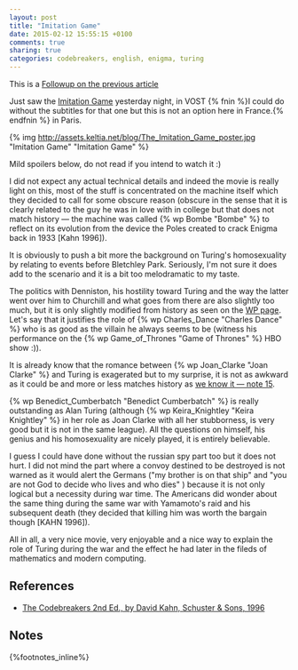 ```yaml
---
layout: post
title: "Imitation Game"
date: 2015-02-12 15:55:15 +0100
comments: true
sharing: true
categories: codebreakers, english, enigma, turing
---
```


This is a [Followup on the previous article](/2015/02/09/alan-turing-bletchley-park/)

Just saw the [Imitation Game](The_Imitation_Game) yesterday night, in VOST {% fnin %}I could do without the subtitles for that one but this is not an option here in France.{% endfnin %} in Paris.

{% img http://assets.keltia.net/blog/The_Imitation_Game_poster.jpg "Imitation Game" "Imitation Game" %}

Mild spoilers below, do not read if you intend to watch it :)
<!--more-->
I did not expect any actual technical details and indeed the movie is really light on this, most of the stuff is concentrated on the machine itself which they decided to call for some obscure reason (obscure in the sense that it is clearly related to the guy he was in love with in college but that does not match history — the machine was called {% wp Bombe "Bombe" %} to reflect on its evolution from the device the Poles created to crack Enigma back in 1933 [Kahn 1996]).

It is obviously to push a bit more the background on Turing's homosexuality by relating to events before Bletchley Park.  Seriously, I'm not sure it does add to the scenario and it is a bit too melodramatic to my taste.

The politics with Denniston, his hostility toward Turing and the way the latter went over him to Churchill and what goes from there are also slightly too much, but it is only slightly modified from history as seen on the [WP page](http://en.wikipedia.org/wiki/Alan_Turing#Bombe). Let's say that it justifies the role of {% wp Charles_Dance "Charles Dance" %} who is as good as the villain he always seems to be (witness his performance on the {% wp Game_of_Thrones "Game of Thrones" %} HBO show :)).

It is already know that the romance between {% wp Joan_Clarke "Joan Clarke" %} and Turing is exagerated but to my surprise, it is not as awkward as it could be and more or less matches history as [we know it — note 15](http://en.wikipedia.org/wiki/Joan_Clarke#References).

{% wp Benedict_Cumberbatch "Benedict Cumberbatch" %} is really outstanding as Alan Turing (although {% wp Keira_Knightley "Keira Knightley" %} in her role as Joan Clarke with all her stubborness, is very good but it is not in the same league).  All the questions on himself, his genius and his homosexuality are nicely played, it is entirely believable.

I guess I could have done without the russian spy part too but it does not hurt.  I did not mind the part where a convoy destined to be destroyed is not warned as it would alert the Germans ("my brother is on that ship" and "you are not God to decide who lives and who dies" ) because it is not only logical but a necessity during war time.  The Americans did wonder about the same thing during the same war with Yamamoto's raid and his subsequent death (they decided that killing him was worth the bargain though [KAHN 1996]).

All in all, a very nice movie, very enjoyable and a nice way to explain the role of Turing during the war and the effect he had later in the fileds of mathematics and modern computing.

References
----------
- [The Codebreakers 2nd Ed., by David Kahn, Schuster & Sons, 1996](http://amzn.to/1AOCmv4)

Notes
-----
{%footnotes_inline%}
